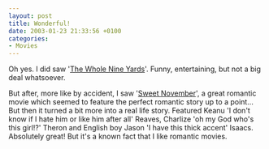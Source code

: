 ```yaml
---
layout: post
title: Wonderful!
date: 2003-01-23 21:33:56 +0100
categories:
- Movies
---
```

Oh yes. I did saw '<a href="http://us.imdb.com/Title?0190138" title="IMDB Link">The Whole Nine Yards</a>'. Funny, entertaining, but not a big deal whatsoever.

But after, more like by accident, I saw '<a href="http://us.imdb.com/Title?0230838" title="IMDB Link">Sweet November</a>', a great romantic movie which seemed to feature the perfect romantic story up to a point... But then it turned a bit more into a real life story. Featured Keanu 'I don't know if I hate him or like him after all' Reaves, Charlize 'oh my God who's this girl!?' Theron and English boy Jason 'I have this thick accent' Isaacs. Absolutely great! But it's a known fact that I like romantic movies.

